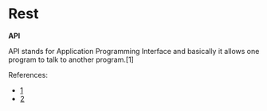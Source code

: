 # Rest

**API**

API stands for Application Programming Interface and basically it allows one program to talk to another program.[1]

References:
- [1](https://www.youtube.com/watch?v=7YcW25PHnAA)
- [2](https://restfulapi.net/)